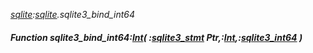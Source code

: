 _[sqlite](../../modules/sqlite/sqlite-module.md):[sqlite](../../modules/sqlite/sqlite-module.md).sqlite3\_bind\_int64_
##### Function sqlite3\_bind\_int64:[Int](../../modules/wonkey/wonkey-types-int.md)( :[sqlite3_stmt](../../modules/sqlite/sqlite-sqlite3_stmt.md) Ptr,:[Int](../../modules/wonkey/wonkey-types-int.md),:[sqlite3_int64](../../modules/sqlite/sqlite-sqlite3_int64.md) )
